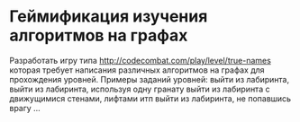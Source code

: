 # Геймификация изучения алгоритмов на графах
Разработать игру типа http://codecombat.com/play/level/true-names которая требует написания различных алгоритмов на графах для прохождения уровней.
Примеры заданий уровней: 
выйти из лабиринта, 
выйти из лабиринта, используя одну гранату
выйти из лабиринта с движущимися стенами, лифтами итп
выйти из лабиринта, не попавшись врагу
…

